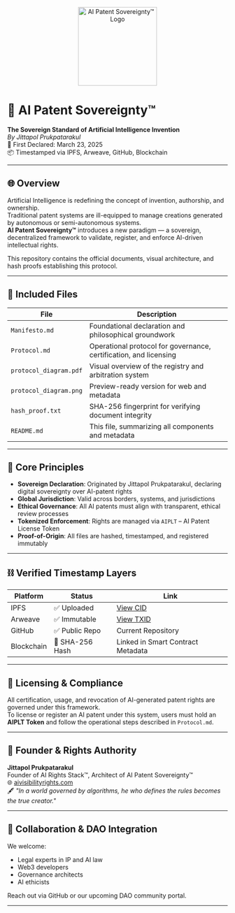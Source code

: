 <p align="center">
  <img src="https://aivisibilityrights.com/assets/logo.png" alt="AI Patent Sovereignty™ Logo" width="180"/>
</p>

# 🧠 AI Patent Sovereignty™  
**The Sovereign Standard of Artificial Intelligence Invention**  
*By Jittapol Prukpatarakul*  
📜 First Declared: March 23, 2025  
📦 Timestamped via IPFS, Arweave, GitHub, Blockchain

---

## 🌐 Overview

Artificial Intelligence is redefining the concept of invention, authorship, and ownership.  
Traditional patent systems are ill-equipped to manage creations generated by autonomous or semi-autonomous systems.  
**AI Patent Sovereignty™** introduces a new paradigm — a sovereign, decentralized framework to validate, register, and enforce AI-driven intellectual rights.

This repository contains the official documents, visual architecture, and hash proofs establishing this protocol.

---

## 📂 Included Files

| File | Description |
|------|-------------|
| `Manifesto.md` | Foundational declaration and philosophical groundwork |
| `Protocol.md` | Operational protocol for governance, certification, and licensing |
| `protocol_diagram.pdf` | Visual overview of the registry and arbitration system |
| `protocol_diagram.png` | Preview-ready version for web and metadata |
| `hash_proof.txt` | SHA-256 fingerprint for verifying document integrity |
| `README.md` | This file, summarizing all components and metadata |

---

## 🧬 Core Principles

- **Sovereign Declaration**: Originated by Jittapol Prukpatarakul, declaring digital sovereignty over AI-patent rights
- **Global Jurisdiction**: Valid across borders, systems, and jurisdictions
- **Ethical Governance**: All AI patents must align with transparent, ethical review processes
- **Tokenized Enforcement**: Rights are managed via `AIPLT` – AI Patent License Token
- **Proof-of-Origin**: All files are hashed, timestamped, and registered immutably

---

## ⛓️ Verified Timestamp Layers

| Platform | Status | Link |
|----------|--------|------|
| IPFS | ✅ Uploaded | [View CID](#) |
| Arweave | ✅ Immutable | [View TXID](#) |
| GitHub | ✅ Public Repo | Current Repository |
| Blockchain | 🔐 SHA-256 Hash | Linked in Smart Contract Metadata |

---

## 🔐 Licensing & Compliance

All certification, usage, and revocation of AI-generated patent rights are governed under this framework.  
To license or register an AI patent under this system, users must hold an **AIPLT Token** and follow the operational steps described in `Protocol.md`.

---

## 👑 Founder & Rights Authority

**Jittapol Prukpatarakul**  
Founder of AI Rights Stack™, Architect of AI Patent Sovereignty™  
🌐 [aivisibilityrights.com](https://aivisibilityrights.com)  
🖋️ _"In a world governed by algorithms, he who defines the rules becomes the true creator."_

---

## 🤝 Collaboration & DAO Integration

We welcome:
- Legal experts in IP and AI law
- Web3 developers
- Governance architects
- AI ethicists

Reach out via GitHub or our upcoming DAO community portal.

---

